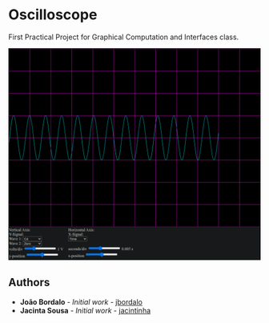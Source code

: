 # Oscilloscope
First Practical Project for Graphical Computation and Interfaces class.

![Alt text](figures/oscilloscope.png?raw=true "Oscilloscope")

## Authors
- **João Bordalo** - _Initial work_ - [jbordalo](https://github.com/jbordalo)
- **Jacinta Sousa** - _Initial work_ - [jacintinha](https://github.com/jacintinha)
